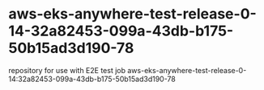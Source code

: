 # aws-eks-anywhere-test-release-0-14-32a82453-099a-43db-b175-50b15ad3d190-78
repository for use with E2E test job aws-eks-anywhere-test-release-0-14:32a82453-099a-43db-b175-50b15ad3d190-78

